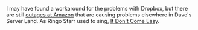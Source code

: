I may have found a workaround for the problems with Dropbox, but there are still <a href="https://twitter.com/davewiner/status/1186980696667103234">outages at Amazon</a> that are causing problems elsewhere in Dave's Server Land. As Ringo Starr used to sing, <a href="https://www.youtube.com/watch?v=bvEexTomE1I">It Don't Come Easy</a>. 
